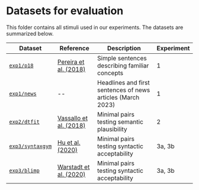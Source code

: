 # Datasets for evaluation

This folder contains all stimuli used in our experiments. The datasets are summarized below.

| Dataset      | Reference    | Description | Experiment |
|--------------|--------------|-------------|------------|
| [`exp1/p18`](exp1/p18) | [Pereira et al. (2018)](https://www.nature.com/articles/s41467-018-03068-4) | Simple sentences describing familiar concepts | 1 |
| [`exp1/news`](exp1/news)  | -- | Headlines and first sentences of news articles (March 2023) | 1 | 
| [`exp2/dtfit`](exp2/dtfit) | [Vassallo et al. (2018)](https://hal.science/hal-01724286) | Minimal pairs testing semantic plausibility | 2 |
| [`exp3/syntaxgym`](exp3/syntaxgym) | [Hu et al. (2020)](https://aclanthology.org/2020.acl-main.158/) | Minimal pairs testing syntactic acceptability | 3a, 3b |
| [`exp3/blimp`](exp3/blimp) | [Warstadt et al. (2020)](https://direct.mit.edu/tacl/article/doi/10.1162/tacl_a_00321/96452/BLiMP-The-Benchmark-of-Linguistic-Minimal-Pairs) | Minimal pairs testing syntactic acceptability | 3a, 3b |